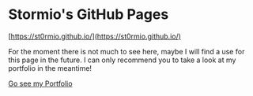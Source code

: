 # Stormio's GitHub Pages
[https://st0rmio.github.io/](https://st0rmio.github.io/)

For the moment there is not much to see here, maybe I will find a use for this page in the future.
I can only recommend you to take a look at my portfolio in the meantime!

[Go see my Portfolio](https://st0rmio.github.io/portfolio/)
